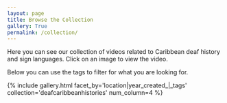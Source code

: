 ```yaml
---
layout: page
title: Browse the Collection
gallery: True
permalink: /collection/
---
```


Here you can see our collection of videos related to Caribbean deaf history and sign languages. Click on an image to view the video. 

Below you can use the tags to filter for what you are looking for. 

{% include gallery.html facet_by='location|year_created_|_tags' collection='deafcaribbeanhistories' num_column=4 %}
